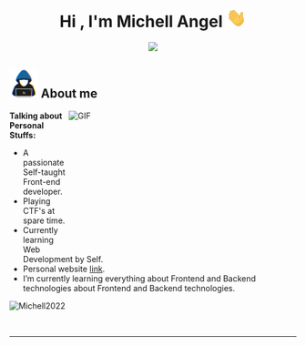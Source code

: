 <h1 align="center"><b>Hi , I'm Michell Angel </b><img src="https://github.com/Michell2022/Michell2022/blob/main/images/hi.gif?raw=true" width="35"></h1>

<p align="center">
  <a href="https://github.com/Michell2022/readme-typing-svg"><img src="https://readme-typing-svg.herokuapp.com?font=Time+New+Roman&color=2E3DB3&size=25&center=true&vCenter=true&width=600&height=50&lines=Full+Stack+Developer;Programming+is+my+passion"></a>
</p>

<picture><img src = "https://github.com/Michell2022/Michell2022/blob/main/images/about_me.gif?raw=true" width = 50px></picture> **About me**
---

<img align="right" height="250px" width="400px" alt="GIF" src="https://camo.githubusercontent.com/fa73289736064aba480d0708da37d7aa183a8c3e2bcc2f58c54285a3bbbeecc1/68747470733a2f2f7777772e61616c7068612e6e65742f77702d636f6e74656e742f75706c6f6164732f323032302f31322f66756c6c2d737461636b2d646576656c6f706d656e742e676966">

**Talking about Personal Stuffs:** </br>
- A passionate Self-taught Front-end developer.</br>
- Playing CTF's at spare time.</br>
- Currently learning Web Development by Self.</br>
- Personal website [link](https://miandev.netlify.app/#inicio).</br>
- I’m currently learning everything about Frontend and Backend technologies about Frontend and Backend technologies.</br>

<p align="left"> <img src="https://komarev.com/ghpvc/?username=Michell2022&label=Profile%20views&color=0e75b6&style=flat" alt="Michell2022" /> </p>

</br>

---












<!--
**Michell2022/Michell2022** is a ✨ _special_ ✨ repository because its `README.md` (this file) appears on your GitHub profile.

Here are some ideas to get you started:

- 🔭 I’m currently working on ...
- 🌱 I’m currently learning ...
- 👯 I’m looking to collaborate on ...
- 🤔 I’m looking for help with ...
- 💬 Ask me about ...
- 📫 How to reach me: ...
- 😄 Pronouns: ...
- ⚡ Fun fact: ...
-->

